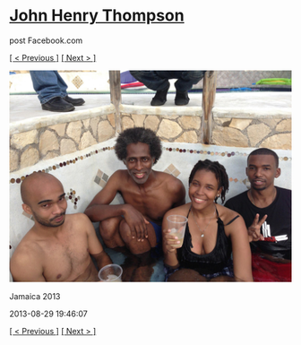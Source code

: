 # [John Henry Thompson](../README.md)
post Facebook.com

[[ < Previous ]](2013-08-29-31.md) [[ Next > ]](2013-08-29-33.md)

[![](../media/2013-08-29/Jamaica-2043.jpg)](../README.md)

Jamaica 2013

2013-08-29 19:46:07

[[ < Previous ]](2013-08-29-31.md) [[ Next > ]](2013-08-29-33.md)